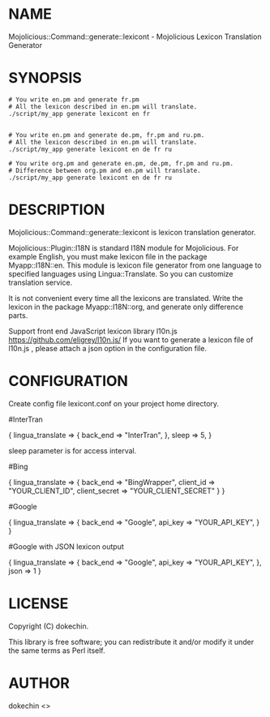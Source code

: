 # NAME

Mojolicious::Command::generate::lexicont - Mojolicious Lexicon Translation Generator

# SYNOPSIS

    # You write en.pm and generate fr.pm
    # All the lexicon described in en.pm will translate.
    ./script/my_app generate lexicont en fr
    

    # You write en.pm and generate de.pm, fr.pm and ru.pm.
    # All the lexicon described in en.pm will translate.
    ./script/my_app generate lexicont en de fr ru

    # You write org.pm and generate en.pm, de.pm, fr.pm and ru.pm.
    # Difference between org.pm and en.pm will translate.
    ./script/my_app generate lexicont en de fr ru

# DESCRIPTION

Mojolicious::Command::generate::lexicont is lexicon translation generator.

Mojolicious::Plugin::I18N is standard I18N module for Mojolicious.
For example English, you must make lexicon file in the package Myapp::I18N::en.
This module is lexicon file generator from one language to specified languages using
Lingua::Translate. So you can customize translation service.

It is not convenient every time all the lexicons are translated.
Write the lexicon in the package Myapp::I18N::org, and generate only difference parts.

Support front end JavaScript lexicon library l10n.js <https://github.com/eligrey/l10n.js/>
If you want to generate a lexicon file of l10n.js , please attach a json option in the configuration file.

# CONFIGURATION

Create config file lexicont.conf on your project home directory.

\#InterTran

{
    lingua\_translate => {
      back\_end => "InterTran",
    },
    sleep => 5,
}

sleep parameter is for access interval.

\#Bing

{
    lingua\_translate => {
        back\_end => "BingWrapper",
        client\_id => "YOUR\_CLIENT\_ID", 
        client\_secret => "YOUR\_CLIENT\_SECRET"
    }
}



\#Google

{
    lingua\_translate => {
        back\_end => "Google",
        api\_key => "YOUR\_API\_KEY", 
    }
}

\#Google with JSON lexicon output

{
    lingua\_translate => {
        back\_end => "Google",
        api\_key => "YOUR\_API\_KEY", 
    },
    json => 1
}



# LICENSE

Copyright (C) dokechin.

This library is free software; you can redistribute it and/or modify
it under the same terms as Perl itself.

# AUTHOR

dokechin <>
